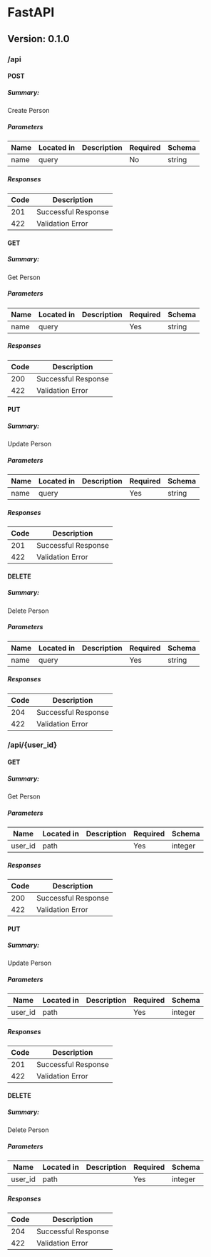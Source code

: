 # FastAPI
## Version: 0.1.0

### /api

#### POST
##### Summary:

Create Person

##### Parameters

| Name | Located in | Description | Required | Schema |
| ---- | ---------- | ----------- | -------- | ---- |
| name | query |  | No | string |

##### Responses

| Code | Description |
| ---- | ----------- |
| 201 | Successful Response |
| 422 | Validation Error |

#### GET
##### Summary:

Get Person

##### Parameters

| Name | Located in | Description | Required | Schema |
| ---- | ---------- | ----------- | -------- | ---- |
| name | query |  | Yes | string |

##### Responses

| Code | Description |
| ---- | ----------- |
| 200 | Successful Response |
| 422 | Validation Error |

#### PUT
##### Summary:

Update Person

##### Parameters

| Name | Located in | Description | Required | Schema |
| ---- | ---------- | ----------- | -------- | ---- |
| name | query |  | Yes | string |

##### Responses

| Code | Description |
| ---- | ----------- |
| 201 | Successful Response |
| 422 | Validation Error |

#### DELETE
##### Summary:

Delete Person

##### Parameters

| Name | Located in | Description | Required | Schema |
| ---- | ---------- | ----------- | -------- | ---- |
| name | query |  | Yes | string |

##### Responses

| Code | Description |
| ---- | ----------- |
| 204 | Successful Response |
| 422 | Validation Error |

### /api/{user_id}

#### GET
##### Summary:

Get Person

##### Parameters

| Name | Located in | Description | Required | Schema |
| ---- | ---------- | ----------- | -------- | ---- |
| user_id | path |  | Yes | integer |

##### Responses

| Code | Description |
| ---- | ----------- |
| 200 | Successful Response |
| 422 | Validation Error |

#### PUT
##### Summary:

Update Person

##### Parameters

| Name | Located in | Description | Required | Schema |
| ---- | ---------- | ----------- | -------- | ---- |
| user_id | path |  | Yes | integer |

##### Responses

| Code | Description |
| ---- | ----------- |
| 201 | Successful Response |
| 422 | Validation Error |

#### DELETE
##### Summary:

Delete Person

##### Parameters

| Name | Located in | Description | Required | Schema |
| ---- | ---------- | ----------- | -------- | ---- |
| user_id | path |  | Yes | integer |

##### Responses

| Code | Description |
| ---- | ----------- |
| 204 | Successful Response |
| 422 | Validation Error |
